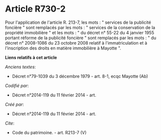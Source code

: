 # Article R730-2

Pour l'application de l'article R. 213-7, les mots : " services de la publicité foncière " sont remplacés par les mots : "
services de la conservation de la propriété immobilière " et les mots : " du décret n° 55-22 du 4 janvier 1955 portant
réforme de la publicité foncière " sont remplacés par les mots : " du décret n° 2008-1086 du 23 octobre 2008 relatif à
l'immatriculation et à l'inscription des droits en matière immobilière à Mayotte ".

**Liens relatifs à cet article**

_Anciens textes_:

  - Décret n°79-1039 du 3 décembre 1979 - art. 8-1, ecqc Mayotte (Ab)

_Codifié par_:

  - Décret n°2014-119 du 11 février 2014 - art.

_Créé par_:

  - Décret n°2014-119 du 11 février 2014 - art.

_Cite_:

  - Code du patrimoine. - art. R213-7 (V)
